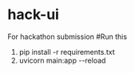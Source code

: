 # hack-ui
For hackathon submission
#Run this
1. pip install -r requirements.txt
2. uvicorn main:app --reload
